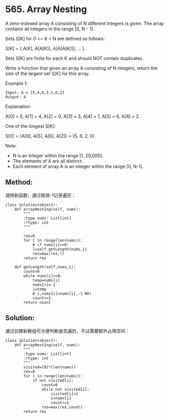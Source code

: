 # 565. Array Nesting

A zero-indexed array A consisting of N different integers is given. The array contains all integers in the range [0, N - 1].

Sets S[K] for 0 <= K < N are defined as follows:

S[K] = { A[K], A[A[K]], A[A[A[K]]], ... }.

Sets S[K] are finite for each K and should NOT contain duplicates.

Write a function that given an array A consisting of N integers, return the size of the largest set S[K] for this array.

Example 1:

    Input: A = [5,4,0,3,1,6,2]
    Output: 4
Explanation: 

A[0] = 5, A[1] = 4, A[2] = 0, A[3] = 3, A[4] = 1, A[5] = 6, A[6] = 2.

One of the longest S[K]:

S[0] = {A[0], A[5], A[6], A[2]} = {5, 6, 2, 0}

Note:

- N is an integer within the range [1, 20,000].
- The elements of A are all distinct.
- Each element of array A is an integer within the range [0, N-1].

## Method:
调用新函数，通过赋值-1记录遍历：

    class Solution(object):
        def arrayNesting(self, nums):
            """
            :type nums: List[int]
            :rtype: int
            """
            
            res=0
            for i in range(len(nums)):
                # if nums[i]>=0:
                l=self.getLength(nums,i)
                res=max(res,l)
            return res
        
        def getLength(self,nums,i):
            count=0
            while nums[i]>=0:
                temp=nums[i]
                nums[i]=-1
                i=temp
                # i,nums[i]=nums[i],-1 NO!
                count+=1
            return count
            
## Solution:
通过创建新数组可方便判断是否遍历，不过需要额外占用空间：

    class Solution(object):
        def arrayNesting(self, nums):
            """
            :type nums: List[int]
            :rtype: int
            """
            visited=[0]*(len(nums))
            res=0
            for i in range(len(nums)):
                if not visited[i]:
                    count=0
                    while not visited[i]:
                        visited[i]=1
                        i=nums[i]
                        count+=1
                    res=max(res,count)
            return res